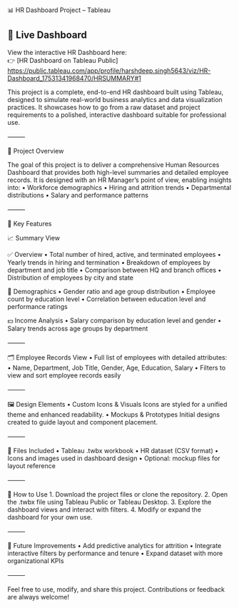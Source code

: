 
📊 HR Dashboard Project – Tableau
## 🔗 Live Dashboard
View the interactive HR Dashboard here:  
👉 [HR Dashboard on Tableau Public]  https://public.tableau.com/app/profile/harshdeep.singh5643/viz/HR-Dashboard_17531341968470/HRSUMMARY#1

This project is a complete, end-to-end HR dashboard built using Tableau, designed to simulate real-world business analytics and data visualization practices. It showcases how to go from a raw dataset and project requirements to a polished, interactive dashboard suitable for professional use.

⸻

🧩 Project Overview

The goal of this project is to deliver a comprehensive Human Resources Dashboard that provides both high-level summaries and detailed employee records. It is designed with an HR Manager’s point of view, enabling insights into:
	•	Workforce demographics
	•	Hiring and attrition trends
	•	Departmental distributions
	•	Salary and performance patterns

⸻

🔧 Key Features

📈 Summary View

✅ Overview
	•	Total number of hired, active, and terminated employees
	•	Yearly trends in hiring and termination
	•	Breakdown of employees by department and job title
	•	Comparison between HQ and branch offices
	•	Distribution of employees by city and state

👥 Demographics
	•	Gender ratio and age group distribution
	•	Employee count by education level
	•	Correlation between education level and performance ratings

💵 Income Analysis
	•	Salary comparison by education level and gender
	•	Salary trends across age groups by department

⸻

🗂️ Employee Records View
	•	Full list of employees with detailed attributes:
	•	Name, Department, Job Title, Gender, Age, Education, Salary
	•	Filters to view and sort employee records easily

⸻

🖼️ Design Elements
	•	Custom Icons & Visuals
Icons are styled for a unified theme and enhanced readability.
	•	Mockups & Prototypes
Initial designs created to guide layout and component placement.

⸻

📁 Files Included
	•	Tableau .twbx workbook
	•	HR dataset (CSV format)
	•	Icons and images used in dashboard design
	•	Optional: mockup files for layout reference

⸻

🚀 How to Use
	1.	Download the project files or clone the repository.
	2.	Open the .twbx file using Tableau Public or Tableau Desktop.
	3.	Explore the dashboard views and interact with filters.
	4.	Modify or expand the dashboard for your own use.

⸻

📝 Future Improvements
	•	Add predictive analytics for attrition
	•	Integrate interactive filters by performance and tenure
	•	Expand dataset with more organizational KPIs

⸻

Feel free to use, modify, and share this project. Contributions or feedback are always welcome!
